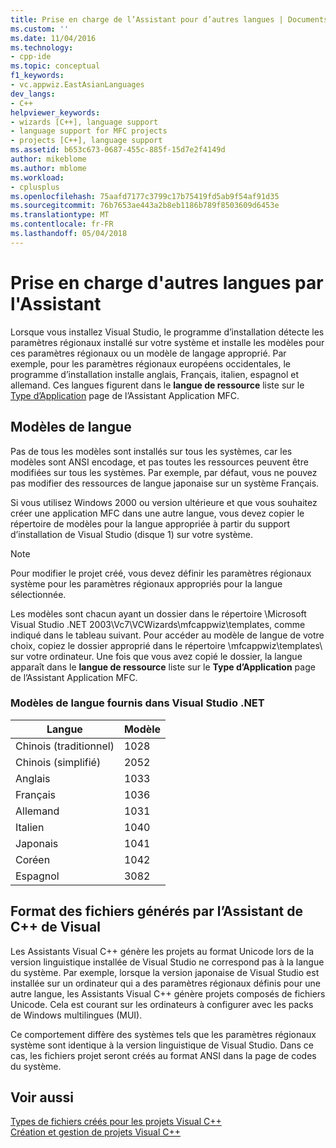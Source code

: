 ```yaml
---
title: Prise en charge de l’Assistant pour d’autres langues | Documents Microsoft
ms.custom: ''
ms.date: 11/04/2016
ms.technology:
- cpp-ide
ms.topic: conceptual
f1_keywords:
- vc.appwiz.EastAsianLanguages
dev_langs:
- C++
helpviewer_keywords:
- wizards [C++], language support
- language support for MFC projects
- projects [C++], language support
ms.assetid: b653c673-0687-455c-885f-15d7e2f4149d
author: mikeblome
ms.author: mblome
ms.workload:
- cplusplus
ms.openlocfilehash: 75aafd7177c3799c17b75419fd5ab9f54af91d35
ms.sourcegitcommit: 76b7653ae443a2b8eb1186b789f8503609d6453e
ms.translationtype: MT
ms.contentlocale: fr-FR
ms.lasthandoff: 05/04/2018
---
```

# <a name="wizard-support-for-other-languages"></a>Prise en charge d'autres langues par l'Assistant
Lorsque vous installez Visual Studio, le programme d’installation détecte les paramètres régionaux installé sur votre système et installe les modèles pour ces paramètres régionaux ou un modèle de langage approprié. Par exemple, pour les paramètres régionaux européens occidentales, le programme d’installation installe anglais, Français, italien, espagnol et allemand. Ces langues figurent dans le **langue de ressource** liste sur le [Type d’Application](../mfc/reference/application-type-mfc-application-wizard.md) page de l’Assistant Application MFC.  
  
## <a name="language-templates"></a>Modèles de langue  
 Pas de tous les modèles sont installés sur tous les systèmes, car les modèles sont ANSI encodage, et pas toutes les ressources peuvent être modifiées sur tous les systèmes. Par exemple, par défaut, vous ne pouvez pas modifier des ressources de langue japonaise sur un système Français.  
  
 Si vous utilisez Windows 2000 ou version ultérieure et que vous souhaitez créer une application MFC dans une autre langue, vous devez copier le répertoire de modèles pour la langue appropriée à partir du support d’installation de Visual Studio (disque 1) sur votre système.  
  
> [!NOTE]
>  Pour modifier le projet créé, vous devez définir les paramètres régionaux système pour les paramètres régionaux appropriés pour la langue sélectionnée.  
  
 Les modèles sont chacun ayant un dossier dans le répertoire \Microsoft Visual Studio .NET 2003\Vc7\VCWizards\mfcappwiz\templates\, comme indiqué dans le tableau suivant. Pour accéder au modèle de langue de votre choix, copiez le dossier approprié dans le répertoire \mfcappwiz\templates\ sur votre ordinateur. Une fois que vous avez copié le dossier, la langue apparaît dans le **langue de ressource** liste sur le **Type d’Application** page de l’Assistant Application MFC.  
  
### <a name="language-templates-provided-in-visual-studio-net"></a>Modèles de langue fournis dans Visual Studio .NET  
  
|Langue|Modèle|  
|--------------|--------------|  
|Chinois (traditionnel)|1028|  
|Chinois (simplifié)|2052|  
|Anglais|1033|  
|Français|1036|  
|Allemand|1031|  
|Italien|1040|  
|Japonais|1041|  
|Coréen|1042|  
|Espagnol|3082|  
  
## <a name="format-of-visual-c-wizard-generated-files"></a>Format des fichiers générés par l’Assistant de C++ de Visual  
 Les Assistants Visual C++ génère les projets au format Unicode lors de la version linguistique installée de Visual Studio ne correspond pas à la langue du système. Par exemple, lorsque la version japonaise de Visual Studio est installée sur un ordinateur qui a des paramètres régionaux définis pour une autre langue, les Assistants Visual C++ génère projets composés de fichiers Unicode. Cela est courant sur les ordinateurs à configurer avec les packs de Windows multilingues (MUI).  
  
 Ce comportement diffère des systèmes tels que les paramètres régionaux système sont identique à la version linguistique de Visual Studio. Dans ce cas, les fichiers projet seront créés au format ANSI dans la page de codes du système.  
  
## <a name="see-also"></a>Voir aussi  
 [Types de fichiers créés pour les projets Visual C++](../ide/file-types-created-for-visual-cpp-projects.md)   
 [Création et gestion de projets Visual C++](../ide/creating-and-managing-visual-cpp-projects.md)